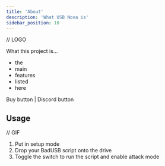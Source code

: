 ```yaml
---
title: 'About'
description: 'What USB Nova is'
sidebar_position: 10
---
```


// LOGO

What this project is...

* the
* main
* features
* listed
* here

Buy button | Discord button

## Usage

// GIF

1. Put in setup mode
2. Drop your BadUSB script onto the drive
3. Toggle the switch to run the script and enable attack mode

